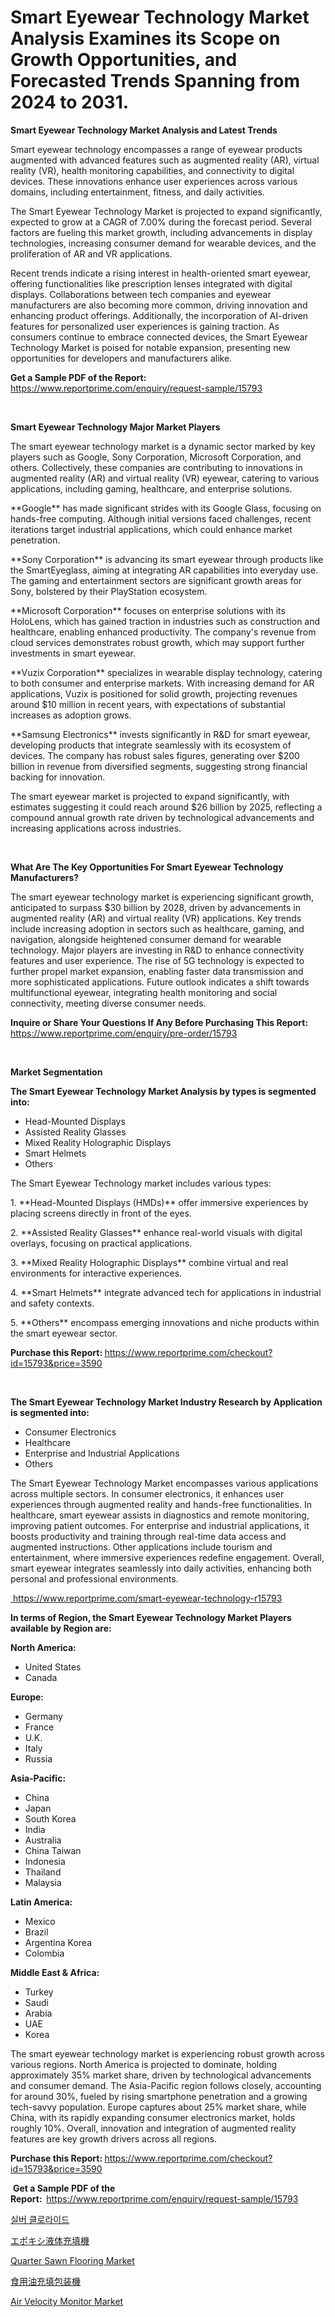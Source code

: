 <p><h1>Smart Eyewear Technology Market Analysis Examines its Scope on Growth Opportunities, and Forecasted Trends Spanning from 2024 to 2031.</h1></p><p><strong>Smart Eyewear Technology Market Analysis and Latest Trends</strong></p>
<p><p>Smart eyewear technology encompasses a range of eyewear products augmented with advanced features such as augmented reality (AR), virtual reality (VR), health monitoring capabilities, and connectivity to digital devices. These innovations enhance user experiences across various domains, including entertainment, fitness, and daily activities.</p><p>The Smart Eyewear Technology Market is projected to expand significantly, expected to grow at a CAGR of 7.00% during the forecast period. Several factors are fueling this market growth, including advancements in display technologies, increasing consumer demand for wearable devices, and the proliferation of AR and VR applications. </p><p>Recent trends indicate a rising interest in health-oriented smart eyewear, offering functionalities like prescription lenses integrated with digital displays. Collaborations between tech companies and eyewear manufacturers are also becoming more common, driving innovation and enhancing product offerings. Additionally, the incorporation of AI-driven features for personalized user experiences is gaining traction. As consumers continue to embrace connected devices, the Smart Eyewear Technology Market is poised for notable expansion, presenting new opportunities for developers and manufacturers alike.</p></p>
<p><strong>Get a Sample PDF of the Report:&nbsp;</strong> <a href="https://www.reportprime.com/enquiry/request-sample/15793">https://www.reportprime.com/enquiry/request-sample/15793</a></p>
<p>&nbsp;</p>
<p><strong>Smart Eyewear Technology Major Market Players</strong></p>
<p><p>The smart eyewear technology market is a dynamic sector marked by key players such as Google, Sony Corporation, Microsoft Corporation, and others. Collectively, these companies are contributing to innovations in augmented reality (AR) and virtual reality (VR) eyewear, catering to various applications, including gaming, healthcare, and enterprise solutions.</p><p>**Google** has made significant strides with its Google Glass, focusing on hands-free computing. Although initial versions faced challenges, recent iterations target industrial applications, which could enhance market penetration. </p><p>**Sony Corporation** is advancing its smart eyewear through products like the SmartEyeglass, aiming at integrating AR capabilities into everyday use. The gaming and entertainment sectors are significant growth areas for Sony, bolstered by their PlayStation ecosystem.</p><p>**Microsoft Corporation** focuses on enterprise solutions with its HoloLens, which has gained traction in industries such as construction and healthcare, enabling enhanced productivity. The company's revenue from cloud services demonstrates robust growth, which may support further investments in smart eyewear.</p><p>**Vuzix Corporation** specializes in wearable display technology, catering to both consumer and enterprise markets. With increasing demand for AR applications, Vuzix is positioned for solid growth, projecting revenues around $10 million in recent years, with expectations of substantial increases as adoption grows.</p><p>**Samsung Electronics** invests significantly in R&D for smart eyewear, developing products that integrate seamlessly with its ecosystem of devices. The company has robust sales figures, generating over $200 billion in revenue from diversified segments, suggesting strong financial backing for innovation.</p><p>The smart eyewear market is projected to expand significantly, with estimates suggesting it could reach around $26 billion by 2025, reflecting a compound annual growth rate driven by technological advancements and increasing applications across industries.</p></p>
<p>&nbsp;</p>
<p><strong>What Are The Key Opportunities For Smart Eyewear Technology Manufacturers?</strong></p>
<p><p>The smart eyewear technology market is experiencing significant growth, anticipated to surpass $30 billion by 2028, driven by advancements in augmented reality (AR) and virtual reality (VR) applications. Key trends include increasing adoption in sectors such as healthcare, gaming, and navigation, alongside heightened consumer demand for wearable technology. Major players are investing in R&D to enhance connectivity features and user experience. The rise of 5G technology is expected to further propel market expansion, enabling faster data transmission and more sophisticated applications. Future outlook indicates a shift towards multifunctional eyewear, integrating health monitoring and social connectivity, meeting diverse consumer needs.</p></p>
<p><strong>Inquire or Share Your Questions If Any Before Purchasing This Report:</strong> <a href="https://www.reportprime.com/enquiry/pre-order/15793">https://www.reportprime.com/enquiry/pre-order/15793</a></p>
<p>&nbsp;</p>
<p><strong>Market Segmentation</strong></p>
<p><strong>The Smart Eyewear Technology Market Analysis by types is segmented into:</strong></p>
<p><ul><li>Head-Mounted Displays</li><li>Assisted Reality Glasses</li><li>Mixed Reality Holographic Displays</li><li>Smart Helmets</li><li>Others</li></ul></p>
<p><p>The Smart Eyewear Technology market includes various types: </p><p>1. **Head-Mounted Displays (HMDs)** offer immersive experiences by placing screens directly in front of the eyes. </p><p>2. **Assisted Reality Glasses** enhance real-world visuals with digital overlays, focusing on practical applications. </p><p>3. **Mixed Reality Holographic Displays** combine virtual and real environments for interactive experiences. </p><p>4. **Smart Helmets** integrate advanced tech for applications in industrial and safety contexts. </p><p>5. **Others** encompass emerging innovations and niche products within the smart eyewear sector.</p></p>
<p><strong>Purchase this Report:&nbsp;</strong><a href="https://www.reportprime.com/checkout?id=15793&price=3590">https://www.reportprime.com/checkout?id=15793&price=3590</a></p>
<p>&nbsp;</p>
<p><strong>The Smart Eyewear Technology Market Industry Research by Application is segmented into:</strong></p>
<p><ul><li>Consumer Electronics</li><li>Healthcare</li><li>Enterprise and Industrial Applications</li><li>Others</li></ul></p>
<p><p>The Smart Eyewear Technology Market encompasses various applications across multiple sectors. In consumer electronics, it enhances user experiences through augmented reality and hands-free functionalities. In healthcare, smart eyewear assists in diagnostics and remote monitoring, improving patient outcomes. For enterprise and industrial applications, it boosts productivity and training through real-time data access and augmented instructions. Other applications include tourism and entertainment, where immersive experiences redefine engagement. Overall, smart eyewear integrates seamlessly into daily activities, enhancing both personal and professional environments.</p></p>
<p><a href="https://www.reportprime.com/smart-eyewear-technology-r15793">&nbsp;https://www.reportprime.com/smart-eyewear-technology-r15793</a></p>
<p><strong>In terms of Region, the Smart Eyewear Technology Market Players available by Region are:</strong></p>
<p>
    <p> <strong> North America: </strong>
        <ul>
            <li>United States</li>
            <li>Canada</li>
        </ul>
        </p> 
    <p> <strong> Europe: </strong>
        <ul>
            <li>Germany</li>
            <li>France</li>
            <li>U.K.</li>
            <li>Italy</li>
            <li>Russia</li>
        </ul>
        </p> 
    <p> <strong> Asia-Pacific: </strong>
        <ul>
            <li>China</li>
            <li>Japan</li>
            <li>South Korea</li>
            <li>India</li>
            <li>Australia</li>
            <li>China Taiwan</li>
            <li>Indonesia</li>
            <li>Thailand</li>
            <li>Malaysia</li>
        </ul>
        </p> 
    <p> <strong> Latin America: </strong>
        <ul>
            <li>Mexico</li>
            <li>Brazil</li>
            <li>Argentina Korea</li>
            <li>Colombia</li>
        </ul>
        </p> 
    <p> <strong> Middle East & Africa: </strong>
        <ul>
            <li>Turkey</li>
            <li>Saudi</li>
            <li>Arabia</li>
            <li>UAE</li>
            <li>Korea</li>
        </ul>
    </p>
    </p>
<p><p>The smart eyewear technology market is experiencing robust growth across various regions. North America is projected to dominate, holding approximately 35% market share, driven by technological advancements and consumer demand. The Asia-Pacific region follows closely, accounting for around 30%, fueled by rising smartphone penetration and a growing tech-savvy population. Europe captures about 25% market share, while China, with its rapidly expanding consumer electronics market, holds roughly 10%. Overall, innovation and integration of augmented reality features are key growth drivers across all regions.</p></p>
<p><strong>Purchase this Report: </strong><a href="https://www.reportprime.com/checkout?id=15793&price=3590">https://www.reportprime.com/checkout?id=15793&price=3590</a></p>
<p>&nbsp;<strong>Get a Sample PDF of the Report:&nbsp;&nbsp;</strong><a href="https://www.reportprime.com/enquiry/request-sample/15793">https://www.reportprime.com/enquiry/request-sample/15793</a></p>
<p><strong></strong></p>
<p><p><a href="https://medium.com/@vlcostes/%EC%9D%80%EC%97%BC%ED%99%94%EB%AC%BC-%EC%8B%9C%EC%9E%A5-%EC%A1%B0%EC%82%AC-%EB%B0%8F-%EC%82%B0%EC%97%85-%EC%A7%84%ED%99%94%EC%99%80-2031%EB%85%84%EA%B9%8C%EC%A7%80%EC%9D%98-%EC%A0%84%EB%A7%9D-57e35a960d9e">실버 클로라이드</a></p><p><a href="https://medium.com/@terisa30p/epoxy-liquid-filling-machine-market-%E3%81%AE%E3%82%B0%E3%83%AD%E3%83%BC%E3%83%90%E3%83%AB%E5%B8%82%E5%A0%B4%E6%A6%82%E8%A6%81%E3%81%AF-%E4%B8%96%E7%95%8C%E3%81%8A%E3%82%88%E3%81%B3%E4%B8%BB%E8%A6%81%E5%B8%82%E5%A0%B4%E3%81%AB%E3%81%8A%E3%81%91%E3%82%8B%E6%A5%AD%E7%95%8C%E3%81%AB%E5%BD%B1%E9%9F%BF%E3%82%92%E4%B8%8E%E3%81%88%E3%82%8B%E4%B8%BB%E8%A6%81%E3%81%AA%E3%83%88%E3%83%AC%E3%83%B3%E3%83%89%E3%81%AB%E3%81%A4%E3%81%84%E3%81%A6-%E7%8B%AC%E8%87%AA%E3%81%AE%E8%A6%96%E7%82%B9%E3%82%92%E6%8F%90%E4%BE%9B%E3%81%97%E3%81%BE%E3%81%99-9268b5dd3b0b">エポキシ液体充填機</a></p><p><a href="https://medium.com/@bradleyills65767/the-quarter-sawn-flooring-market-has-grown-significantly-as-a-result-of-several-important-causes-30cf6f22ca45">Quarter Sawn Flooring Market</a></p><p><a href="https://medium.com/@terisa30p/edible-oil-filling-packing-machine-market-%E3%81%AF-%E3%82%B3%E3%82%B9%E3%83%88%E7%AE%A1%E7%90%86%E3%81%A8%E5%8A%B9%E7%8E%87%E5%90%91%E4%B8%8A%E3%82%92%E5%84%AA%E5%85%88%E3%81%97%E3%81%BE%E3%81%99-%E3%81%95%E3%82%89%E3%81%AB-%E5%A0%B1%E5%91%8A%E6%9B%B8%E3%81%AF%E5%B8%82%E5%A0%B4%E3%81%AE%E9%9C%80%E8%A6%81%E9%9D%A2%E3%81%A8%E4%BE%9B%E7%B5%A6%E9%9D%A2%E3%81%AE%E4%B8%A1%E6%96%B9%E3%82%92%E3%82%AB%E3%83%90%E3%83%BC%E3%81%97%E3%81%A6%E3%81%84%E3%81%BE%E3%81%99-5f1738cf24b9">食用油充填包装機</a></p><p><a href="https://www.linkedin.com/pulse/how-air-velocity-monitor-market-evolve-growth-analysis-csqee?trackingId=wWuGjVubSnOQbWpAzllsIw%3D%3D">Air Velocity Monitor Market</a></p></p>